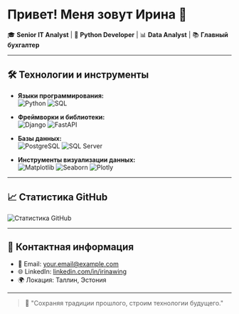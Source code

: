 # Привет! Меня зовут Ирина 👋

🎓 **Senior IT Analyst** | 🐍 **Python Developer** | 📊 **Data Analyst** | 📚 **Главный бухгалтер**

---

## 🛠️ Технологии и инструменты

- **Языки программирования:**  
  ![Python](https://img.shields.io/badge/Python-3776AB?style=flat&logo=python&logoColor=white) ![SQL](https://img.shields.io/badge/SQL-4479A1?style=flat&logo=postgresql&logoColor=white)

- **Фреймворки и библиотеки:**  
  ![Django](https://img.shields.io/badge/Django-092E20?style=flat&logo=django&logoColor=white) ![FastAPI](https://img.shields.io/badge/FastAPI-009688?style=flat&logo=fastapi&logoColor=white)

- **Базы данных:**  
  ![PostgreSQL](https://img.shields.io/badge/PostgreSQL-336791?style=flat&logo=postgresql&logoColor=white) ![SQL Server](https://img.shields.io/badge/SQL%20Server-CC2927?style=flat&logo=microsoft-sql-server&logoColor=white)

- **Инструменты визуализации данных:**  
  ![Matplotlib](https://img.shields.io/badge/Matplotlib-11557C?style=flat&logo=matplotlib&logoColor=white) ![Seaborn](https://img.shields.io/badge/Seaborn-9A1EAE?style=flat&logo=python&logoColor=white) ![Plotly](https://img.shields.io/badge/Plotly-3F4F75?style=flat&logo=plotly&logoColor=white)

---

## 📈 Статистика GitHub

![Статистика GitHub](https://github-readme-stats.vercel.app/api?username=irinawing&show_icons=true&theme=default&hide=contribs,prs)

---

## 📌 Контактная информация

- 📧 Email: [your.email@example.com](mailto:your.email@example.com)
- 🌐 LinkedIn: [linkedin.com/in/irinawing](https://www.linkedin.com/in/irinawing)
- 🌍 Локация: Таллин, Эстония

---

> 🧭 "Сохраняя традиции прошлого, строим технологии будущего."
